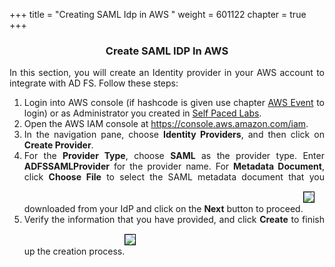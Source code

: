 +++
title = "Creating SAML Idp in AWS "
weight = 601122
chapter = true
+++

<center><h3>Create SAML IDP In AWS</h3></center>

<div style="text-align: justify">

   In this section, you will create an Identity provider in your AWS account to integrate with AD FS. Follow these steps:
   <ol>
      <li>Login into AWS console (if hashcode is given use chapter <a href="/30-howtostart/302-aws-event.html">AWS Event</a> to login) or as Administrator you created in <a href="/30-howtostart/301-self-paced.html" > Self Paced Labs</a>.</li>
      <li>Open the AWS IAM console at <a href="https://console.aws.amazon.com/iam/home?region=us-east-1">https://console.aws.amazon.com/iam</a>.</li>
      <li>In the navigation pane, choose <b>Identity Providers</b>, and then click on <b>Create Provider</b>.</li>
      <li>For the <b>Provider Type</b>, choose <b>SAML</b> as the provider type. Enter <b>ADFSSAMLProvider</b> for the provider name. For <b>Metadata Document</b>, click <b>Choose File</b> to select the SAML metadata document that you downloaded from your IdP and click on the <b>Next</b> button to proceed.<img src="/images/adfs-createsamlprovider.png" style="margin:15px 0px; border:1px solid black"/></li>
      <li>Verify the information that you have provided, and click <b>Create</b> to finish up the creation process.<img src="/images/adfs-samlprovider.png" style="margin:15px 0px; border:1px solid black"/></li>
   </ol>
</div>